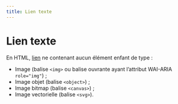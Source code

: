 ```yaml
---
title: Lien texte
---
```


# Lien texte


En HTML, [lien](#lien) ne contenant aucun élément enfant de type :

- Image (balise `<img>` ou balise ouvrante ayant l’attribut WAI-ARIA `role="img"`) ;
- Image objet (balise `<object>`) ;
- Image bitmap (balise `<canvas>`) ;
- Image vectorielle (balise `<svg>`).
